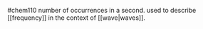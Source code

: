 #chem110 
number of occurrences in a second. used to describe [[frequency]] in the context of [[wave|waves]].
